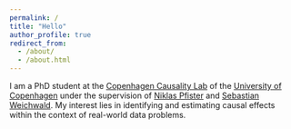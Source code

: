 ```yaml
---
permalink: /
title: "Hello"
author_profile: true
redirect_from: 
  - /about/
  - /about.html
---
```


I am a PhD student at the [Copenhagen Causality Lab](https://cocala.github.io/) of the [University of Copenhagen](https://www.math.ku.dk/english/research/spt/cocala/) under the supervision of [Niklas Pfister](https://niklaspfister.github.io/) and [Sebastian Weichwald](https://sweichwald.de/). My interest lies in identifying and estimating causal effects within the context of real-world data problems. 
